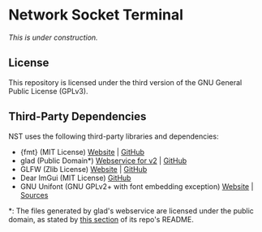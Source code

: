 # Network Socket Terminal

_This is under construction._

## License

This repository is licensed under the third version of the GNU General Public License (GPLv3).

## Third-Party Dependencies

NST uses the following third-party libraries and dependencies:

- {fmt} (MIT License) [Website](https://fmt.dev/) | [GitHub](https://github.com/fmtlib/fmt)
- glad (Public Domain\*) [Webservice for v2](https://gen.glad.sh/) | [GitHub](https://github.com/Dav1dde/glad)
- GLFW (Zlib License) [Website](https://glfw.org/) | [GitHub](https://github.com/glfw/glfw)
- Dear ImGui (MIT License) [GitHub](https://github.com/ocornut/imgui)
- GNU Unifont (GNU GPLv2+ with font embedding exception) [Website](http://unifoundry.com/unifont/index.html) | [Sources](http://unifoundry.com/unifont/unifont-utilities.html)

\*: The files generated by glad's webservice are licensed under the public domain, as stated by [this section](https://github.com/Dav1dde/glad#whats-the-license-of-glad-generated-code) of its repo's README.
